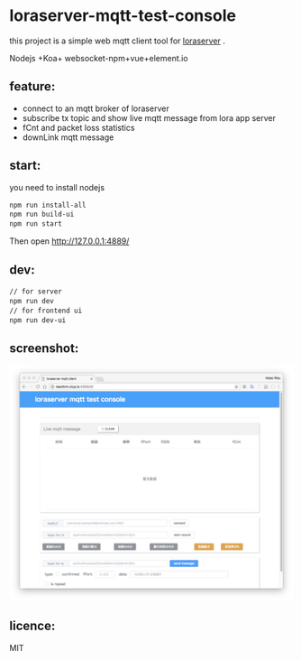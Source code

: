 # loraserver-mqtt-test-console

this project is a simple web mqtt client tool for [loraserver](https://www.loraserver.io/) . 

Nodejs +Koa+ websocket-npm+vue+element.io

## feature:

* connect to an mqtt broker of loraserver  
* subscribe tx topic and show live mqtt message from lora app server
* fCnt and packet loss statistics 
* downLink mqtt message

## start:

you need to install nodejs 

```bash
npm run install-all
npm run build-ui
npm run start
```

Then open http://127.0.0.1:4889/

## dev:

```bash
// for server
npm run dev
// for frontend ui
npm run dev-ui
```

## screenshot:

![](screenshot.png)

## licence:

MIT

